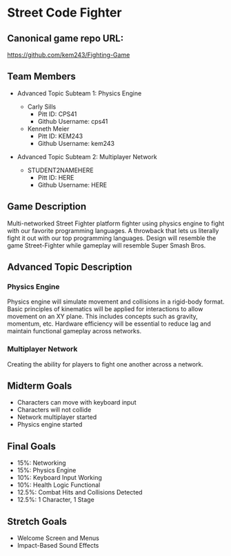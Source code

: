 # Street Code Fighter

## Canonical game repo URL:

https://github.com/kem243/Fighting-Game

## Team Members
* Advanced Topic Subteam 1: Physics Engine

	* Carly Sills
		* Pitt ID: CPS41
		* Github Username: cps41
	* Kenneth Meier
		* Pitt ID: KEM243
		* Github Username: kem243

* Advanced Topic Subteam 2: Multiplayer Network

	* STUDENT2NAMEHERE
		* Pitt ID: HERE
		* Github Username: HERE

## Game Description

Multi-networked Street Fighter platform fighter using physics engine to fight with our favorite programming languages. A throwback that lets us literally fight it out with our top programming languages. Design will resemble the game Street-Fighter while gameplay will resemble Super Smash Bros.

## Advanced Topic Description

### Physics Engine

Physics engine will simulate movement and collisions in a rigid-body format. Basic principles of kinematics will be applied for interactions to allow movement on an XY plane. This includes concepts such as gravity, momentum, etc. Hardware efficiency will be essential to reduce lag and maintain functional gameplay across networks.
    
### Multiplayer Network

Creating the ability for players to fight one another across a network. 

## Midterm Goals

* Characters can move with keyboard input
* Characters will not collide
* Network multiplayer started
* Physics engine started

## Final Goals

* 15%: Networking
* 15%: Physics Engine
* 10%: Keyboard Input Working
* 10%: Health Logic Functional
* 12.5%: Combat Hits and Collisions Detected
* 12.5%: 1 Character, 1 Stage

## Stretch Goals

* Welcome Screen and Menus
* Impact-Based Sound Effects
